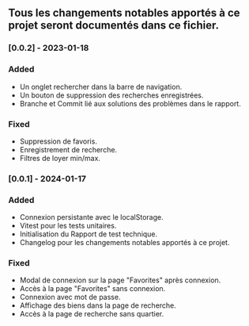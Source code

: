 ## Tous les changements notables apportés à ce projet seront documentés dans ce fichier.

### [0.0.2] - 2023-01-18

### Added

- Un onglet rechercher dans la barre de navigation.
- Un bouton de suppression des recherches enregistrées.
- Branche et Commit lié aux solutions des problèmes dans le rapport.

### Fixed

- Suppression de favoris.
- Enregistrement de recherche.
- Filtres de loyer min/max.

### [0.0.1] - 2024-01-17

### Added

- Connexion persistante avec le localStorage.
- Vitest pour les tests unitaires.
- Initialisation du Rapport de test technique.
- Changelog pour les changements notables apportés à ce projet.

### Fixed

- Modal de connexion sur la page "Favorites" après connexion.
- Accès à la page "Favorites" sans connexion.
- Connexion avec mot de passe.
- Affichage des biens dans la page de recherche.
- Accès à la page de recherche sans quartier.
